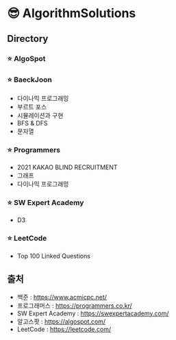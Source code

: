# :sunglasses: AlgorithmSolutions
## Directory
### :star: AlgoSpot
### :star: BaeckJoon
- 다이나믹 프로그래밍
- 부르트 포스
- 시뮬레이션과 구현
- BFS & DFS
- 문자열
### :star: Programmers
- 2021 KAKAO BLIND RECRUITMENT
- 그래프
- 다이나믹 프로그래밍
### :star: SW Expert Academy
- D3
### :star: LeetCode
- Top 100 Linked Questions
## 출처
- 백준 : https://www.acmicpc.net/
- 프로그래머스 : https://programmers.co.kr/
- SW Expert Academy : https://swexpertacademy.com/
- 알고스팟 : https://algospot.com/
- LeetCode : https://leetcode.com/

